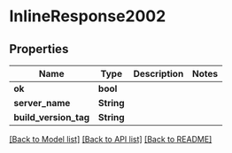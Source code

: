 # InlineResponse2002

## Properties

Name | Type | Description | Notes
------------ | ------------- | ------------- | -------------
**ok** | **bool** |  | 
**server_name** | **String** |  | 
**build_version_tag** | **String** |  | 

[[Back to Model list]](../README.md#documentation-for-models) [[Back to API list]](../README.md#documentation-for-api-endpoints) [[Back to README]](../README.md)


